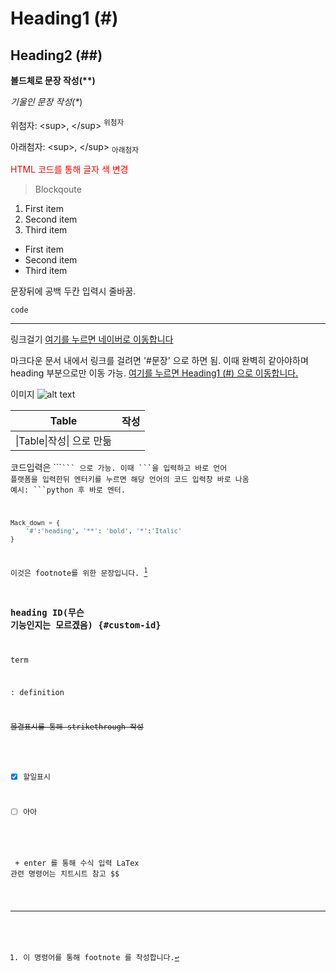 # Heading1 (#)

## Heading2 (##)

 **볼드체로 문장 작성(\**)**

*기울인 문장 작성(\**)

위첨자: \<sup>, \</sup> <sup>위첨자</sup>

아래첨자: \<sup>, \</sup> <sub>아래첨자</sub>

<span style="color:red">HTML 코드를 통해 글자 색 변경</span>

> Blockqoute

1. First item
2. Second item
3. Third item

- First item
- Second item
- Third item

문장뒤에 공백 두칸 입력시  줄바꿈.

`code`

---

링크걸기 [여기를 누르면 네이버로 이동합니다](https://www.naver.com/)

마크다운 문서 내에서 링크를 걸려면 '#문장' 으로 하면 됨.
이때 완벽히 같아야하며 heading 부분으로만 이동 가능.
[여기를 누르면 Heading1 (#) 으로 이동합니다.](#Heading1 (#))

이미지 ![alt text](C:\Users\zladb\Desktop\G-star.jpg)



| Table                     | 작성 |
| ------------------------- | ---- |
| \|Table\|작성\| 으로 만듦 |      |

코드입력은 \```<code>\``` 으로 가능.
이때 \```을 입력하고 바로 언어 플랫폼을 입력한뒤 엔터키를 누르면
해당 언어의 코드 입력창 바로 나옴
예시: \```python 후 바로 엔터.

```python
Mack_down = {
    '#':'heading', '**': 'bold', '*':'Italic'
}
```

이것은 footnote를 위한 문장입니다. [^1]

[^1]:이 명령어를 통해 footnote 를 작성합니다.

### heading ID(무슨 기능인지는 모르겠음) {#custom-id}

term

: definition

~~물결표시를 통해 strikethrough 작성~~

- [x] 할일표시

- [ ] 아아 

$$
$$ + enter 를 통해 수식 입력
LaTex 관련 명령어는 치트시트 참고
$$











